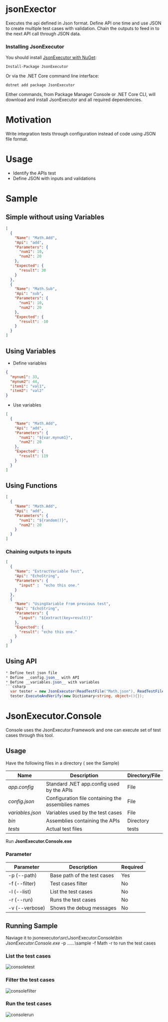 # jsonExector
Executes the api defined in Json format. Define API one time and use JSON to create multiple test cases with validation. Chain the outputs to feed in to the next API call through JSON data.

### Installing JsonExecutor

You should install [JsonExecutor with NuGet](https://www.nuget.org/packages/JsonExecutor):

    Install-Package JsonExecutor
    
Or via the .NET Core command line interface:

    dotnet add package JsonExecutor

Either commands, from Package Manager Console or .NET Core CLI, will download and install JsonExecutor and all required dependencies.

# Motivation
Write integration tests through configuration instead of code using JSON file format.

# Usage
* Identify the APIs test
* Define JSON with inputs and validations

# Sample
## Simple without using Variables
```json
[
  {
    "Name": "Math.Add",
    "Api": "add",
    "Parameters": {
      "num1": 10,
      "num2": 20
    },
    "Expected": {
      "result": 30
    }
  },
  {
    "Name": "Math.Sub",
    "Api": "sub",
    "Parameters": {
      "num1": 10,
      "num2": 20
    },
    "Expected": {
      "result": -10
    }
  }
]
```
## Using Variables
* Define variables
```json
{
  "mynum1": 33,
  "mynum2": 44,
  "item1": "val1",
  "item2": "val2"
}

```
* Use variables
```json
[
  {
    "Name": "Math.Add",
    "Api": "add",
    "Parameters": {
      "num1": "${var.mynum1}",
      "num2": 20
    },
    "Expected": {
      "result": 119
    }
  }
]
```
## Using Functions
```json
[
  {
    "Name": "Math.Add",
    "Api": "add",
    "Parameters": {
      "num1": "${random()}",
      "num2": 20
    }
  }
]
```

### Chaining outputs to inputs
```json
[
  {
    "Name": "ExtractVariable Test",
    "Api": "EchoString",
    "Parameters": {
      "input" :  "echo this one." 
    }
  },
  {
    "Name": "UsingVariable From previous test",
    "Api": "EchoString",
    "Parameters": {
      "input": "${extract(key=result)}"
    },
    "Expected": {
      "result": "echo this one."
    }
  }
]
```
## Using API
```csharp
* Define test json file
* Define __config.json__ with API
* Define __variables.json__ with variables
```csharp
  var tester = new JsonExecutor(ReadTestFile("Math.json"), ReadTestFile("config.json"), msg => { });
  tester.ExecuteAndVerify(new Dictionary<string, object>(){});
```

# JsonExecutor.Console
Console uses the JsonExecutor.Framework and one can execute set of test cases through this tool.

## Usage

Have the following files in a directory ( see the Sample)

| Name                |  Description                                           | Directory/File  |
|---------------------|--------------------------------------------------------|-----------------|
| *app.config*        |  Standard .NET app.config used by the APIs             |   File          |
| *config.json*       |  Configuration file containing the assemblies names    |   File          |
| *variables.json*    |  Variables used by the test cases                      |   File          |
| *bin*               |  Assemblies containing the APIs                        |   Directory     |
| *tests*             |  Actual test files                                     |   tests         |

Run __JsonExecutor.Console.exe__

### Parameter
| Parameter         |  Description                                | Required  |
|-------------------|---------------------------------------------|-----------|
| -p (--path)       |  Base path of the test cases                |   Yes     |
| -f (--filter)     |  Test cases filter                          |   No      | 
| -l (--list)       |  List the test cases                        |   No      |
| -r (--run)        |  Runs the test cases                        |   No      |
| -v (--verbose)    |  Shows the debug messages                   |   No      |

## Running Sample
Naviage it to jsonexecutor\src\JsonExecutor.Console\bin
*JsonExecutor.Console.exe* -p ..\..\..\sample -f Math -r to run the test cases

### List the test cases
![consoletest](.\doc\images\consoletest.png)

### Filter the test cases
![consolefilter](.\doc\images\consolefilter.png)

### Run the test cases
![consolerun](.\doc\images\consolerun.png)
